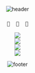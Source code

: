 <!-- ### Hi there 👋 -->

<!--
**psj24680/psj24680** is a ✨ _special_ ✨ repository because its `README.md` (this file) appears on your GitHub profile.

Here are some ideas to get you started:

- 🔭 I’m currently working on ...
- 🌱 I’m currently learning ...
- 👯 I’m looking to collaborate on ...
- 🤔 I’m looking for help with ...
- 💬 Ask me about ...
- 📫 How to reach me: ...
- 😄 Pronouns: ...
- ⚡ Fun fact: ...
-->

<div align="center">

![header](https://capsule-render.vercel.app/api?type=waving&color=0:C5EA4D,100:7DA205&text=Hello%20There&height=150&animation=twinkling&fontColor=f1f0ec&fontAlign=50&fontAlignY=30&desc=:D&descSize=50&descAlign=77&descAlignY=30)
  
  ### `💚  🌱  💚`

  <img src="https://img.shields.io/badge/JAVA-89A426?style=for-the-badge"><br>
  <img src="https://img.shields.io/badge/JAVA%20SCRIPT-468010?style=for-the-badge&logo=JavaScript&logoColor=#F7DF1E"><br>
  <img src="https://img.shields.io/badge/MYSQL-7DA205?style=for-the-badge&logo=MySQL&logoColor=white"><br>
  <img src="https://img.shields.io/badge/SPRING%20BOOT-0A6A05?style=for-the-badge&logo=SpringBoot&logoColor=FFFFFF">

![footer](https://capsule-render.vercel.app/api?section=footer&type=waving&color=0:7DA205,100:C5EA4D&height=150)
  
</div>
